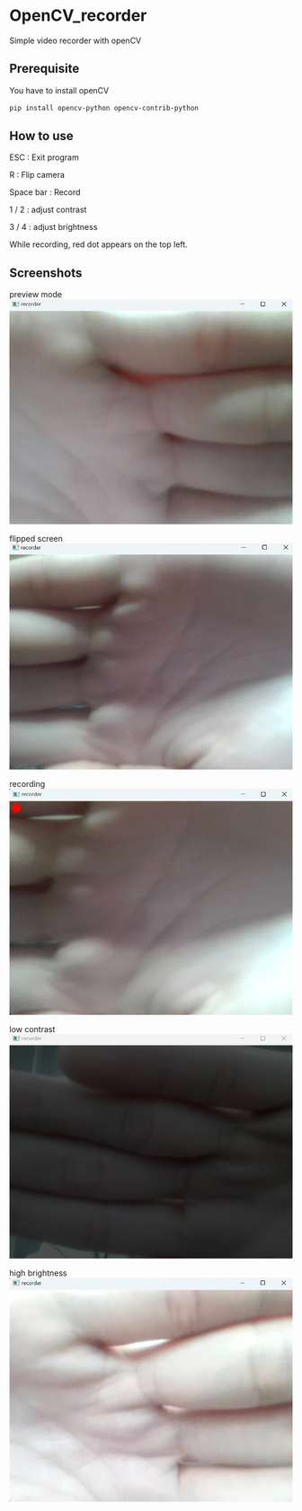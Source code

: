 # OpenCV_recorder

Simple video recorder with openCV

## Prerequisite

You have to install openCV

```sh
pip install opencv-python opencv-contrib-python
```

## How to use

ESC : Exit program

R : Flip camera

Space bar : Record 

1 / 2 : adjust contrast

3 / 4 : adjust brightness

While recording, red dot appears on the top left.


## Screenshots
preview mode
<img src="screenshot/sshot2.png">

flipped screen
<img src="screenshot/sshot3.png">

recording 
<img src="screenshot/sshot4.png">

low contrast
<img src="screenshot/sshot5.png">

high brightness
<img src="screenshot/sshot6.png">
